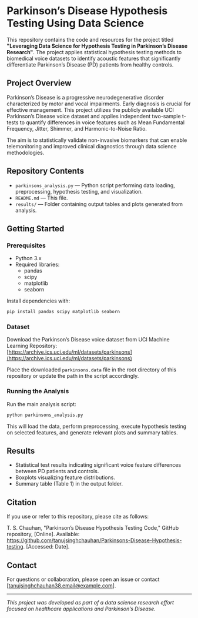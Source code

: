 # Parkinson’s Disease Hypothesis Testing Using Data Science

This repository contains the code and resources for the project titled **"Leveraging Data Science for Hypothesis Testing in Parkinson’s Disease Research"**. The project applies statistical hypothesis testing methods to biomedical voice datasets to identify acoustic features that significantly differentiate Parkinson’s Disease (PD) patients from healthy controls.

## Project Overview

Parkinson’s Disease is a progressive neurodegenerative disorder characterized by motor and vocal impairments. Early diagnosis is crucial for effective management. This project utilizes the publicly available UCI Parkinson’s Disease voice dataset and applies independent two-sample t-tests to quantify differences in voice features such as Mean Fundamental Frequency, Jitter, Shimmer, and Harmonic-to-Noise Ratio.

The aim is to statistically validate non-invasive biomarkers that can enable telemonitoring and improved clinical diagnostics through data science methodologies.

## Repository Contents

- `parkinsons_analysis.py` — Python script performing data loading, preprocessing, hypothesis testing, and visualization.
- `README.md` — This file.
- `results/` — Folder containing output tables and plots generated from analysis.

## Getting Started

### Prerequisites

- Python 3.x
- Required libraries:
  - pandas
  - scipy
  - matplotlib
  - seaborn

Install dependencies with: 
```bash
pip install pandas scipy matplotlib seaborn
```
### Dataset

Download the Parkinson’s Disease voice dataset from UCI Machine Learning Repository:  
[https://archive.ics.uci.edu/ml/datasets/parkinsons](https://archive.ics.uci.edu/ml/datasets/parkinsons)

Place the downloaded `parkinsons.data` file in the root directory of this repository or update the path in the script accordingly.

### Running the Analysis

Run the main analysis script: 
```bash
python parkinsons_analysis.py
```

This will load the data, perform preprocessing, execute hypothesis testing on selected features, and generate relevant plots and summary tables.

## Results

- Statistical test results indicating significant voice feature differences between PD patients and controls.
- Boxplots visualizing feature distributions.
- Summary table (Table 1) in the output folder.

## Citation

If you use or refer to this repository, please cite as follows:

T. S. Chauhan, "Parkinson’s Disease Hypothesis Testing Code," GitHub repository, [Online]. Available: https://github.com/tanujsinghchauhan/Parkinsons-Disease-Hypothesis-testing. [Accessed: Date].

## Contact

For questions or collaboration, please open an issue or contact [tanujsinghchauhan38.email@example.com].

---

*This project was developed as part of a data science research effort focused on healthcare applications and Parkinson’s Disease.*
